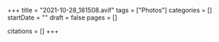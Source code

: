 +++
title = "2021-10-28_181508.avif"
tags = ["Photos"]
categories = []
startDate = ""
draft = false
pages = []

citations = []
+++
